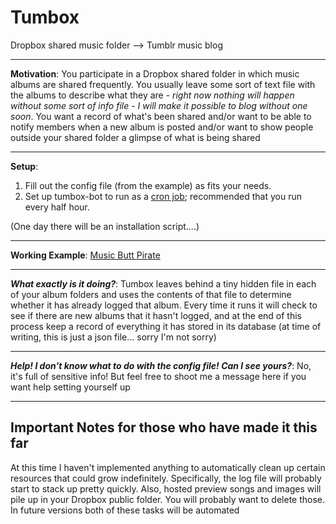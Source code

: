 # Tumbox #
Dropbox shared music folder --> Tumblr music blog 


---

**Motivation**: You participate in a Dropbox shared folder in which music albums are shared frequently. You usually leave some sort of text file with the albums to describe what they are - *right now nothing will happen without some sort of info file - I will make it possible to blog without one soon*. You want a record of what's been shared and/or want to be able to notify members when a new album is posted and/or want to show people outside your shared folder a glimpse of what is being shared

---

**Setup**: 
1. Fill out the config file (from the example) as fits your needs.
2. Set up tumbox-bot to run as a [cron job](http://en.wikipedia.org/wiki/Cron); recommended that you run every half hour.

(One day there will be an installation script....)

---

**Working Example**: [Music Butt Pirate](http://musicbuttpirate.tumblr.com)

___

***What exactly is it doing?***: Tumbox leaves behind a tiny hidden file in each of your album folders and uses the contents of that file to determine whether it has already logged that album. Every time it runs it will check to see if there are new albums that it hasn't logged, and at the end of this process keep a record of everything it has stored in its database (at time of writing, this is just a json file... sorry I'm not sorry)

---

***Help! I don't know what to do with the config file! Can I see yours?***: No, it's full of sensitive info! But feel free to shoot me a message here if you want help setting yourself up

---

## Important Notes for those who have made it this far ##

 At this time I haven't implemented anything to automatically clean up certain resources that could grow indefinitely. Specifically, the log file will probably start to stack up pretty quickly. Also, hosted preview songs and images will pile up in your Dropbox public folder. You will probably want to delete those. In future versions both of these tasks will be automated